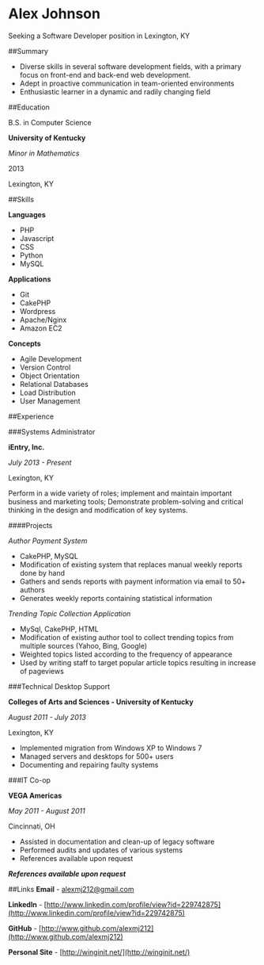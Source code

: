 Alex Johnson
============

Seeking a Software Developer position in Lexington, KY

##Summary

* Diverse skills in several software development fields, with a primary focus on front-end and back-end web development.
* Adept in proactive communication in team-oriented environments
* Enthusiastic learner in a dynamic and radily changing field

##Education

B.S. in Computer Science

**University of Kentucky**

*Minor in Mathematics*

2013

Lexington, KY

##Skills

**Languages**
* PHP
* Javascript
* CSS
* Python
* MySQL

**Applications**
* Git
* CakePHP
* Wordpress
* Apache/Nginx
* Amazon EC2

**Concepts**
* Agile Development
* Version Control
* Object Orientation
* Relational Databases
* Load Distribution
* User Management

##Experience

###Systems Administrator

**iEntry, Inc.**

*July 2013 - Present*

Lexington, KY

Perform in a wide variety of roles; implement and maintain important business and marketing tools; Demonstrate problem-solving and critical thinking in the design and modification of key systems.

####Projects

*Author Payment System*
* CakePHP, MySQL
* Modification of existing system that replaces manual weekly reports done by hand
* Gathers and sends reports with payment information via email to 50+ authors
* Generates weekly reports containing statistical information

*Trending Topic Collection Application*
* MySql, CakePHP, HTML
* Modification of existing author tool to collect trending topics from multiple sources (Yahoo, Bing, Google)
* Weighted topics listed according to the frequency of appearance
* Used by writing staff to target popular article topics resulting in increase of pageviews

###Technical Desktop Support

**Colleges of Arts and Sciences - University of Kentucky**

*August 2011 - July 2013*

Lexington, KY

* Implemented migration from Windows XP to Windows 7
* Managed servers and desktops for 500+ users
* Documenting and repairing faulty systems

###IT Co-op

**VEGA Americas**

*May 2011 - August 2011*

Cincinnati, OH

* Assisted in documentation and clean-up of legacy software
* Performed audits and updates of various systems
* References available upon request

***References available upon request***

##Links
**Email** - [alexmj212@gmail.com](alexmj212@gmail.com)

**LinkedIn** - [http://www.linkedin.com/profile/view?id=229742875](http://www.linkedin.com/profile/view?id=229742875)

**GitHub** - [http://www.github.com/alexmj212](http://www.github.com/alexmj212)

**Personal Site** - [http://winginit.net/](http://winginit.net/)